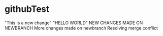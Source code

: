 # githubTest
"This is a new change"
"HELLO WORLD"
NEW CHANGES MADE ON NEWBRANCH
More changes made on newbranch
Resolving merge conflict

